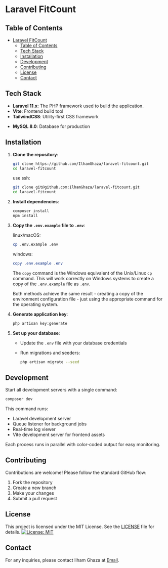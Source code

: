 # Laravel FitCount

<!-- laravel fitcount description (for example, a BMI check) -->
<!-- Laravel FitCount is a modern web application designed to help users track and manage their fitness metrics. The application provides tools for calculating and monitoring Body Mass Index (BMI), allowing users to set fitness goals and track their progress over time. Built with Laravel 11, it offers a robust and secure platform for health-conscious individuals to maintain their wellness journey. -->

## Table of Contents

- [Laravel FitCount](#laravel-fitcount)
  - [Table of Contents](#table-of-contents)
  - [Tech Stack](#tech-stack)
  - [Installation](#installation)
  - [Development](#development)
  - [Contributing](#contributing)
  - [License](#license)
  - [Contact](#contact)

## Tech Stack

- **Laravel 11.x**: The PHP framework used to build the application.
- **Vite**: Frontend build tool
- **TailwindCSS**: Utility-first CSS framework
<!-- - **SQLite**: Default database for quick setup -->
- **MySQL 8.0**: Database for production

## Installation

1. **Clone the repository**:

   ```bash
   git clone https://github.com/IlhamGhaza/laravel-fitcount.git
   cd laravel-fitcount
   ```

   use ssh:

   ```bash
   git clone git@github.com:IlhamGhaza/laravel-fitcount.git
   cd laravel-fitcount
   ```

2. **Install dependencies**:

   ```bash
   composer install
   npm install
   ```

3. **Copy the `.env.example` file to `.env`**:

    linux/macOS:

    ```bash
    cp .env.example .env
    ```

    windows:

    ```powershell
    copy .env.example .env
    ```

    The `copy` command is the Windows equivalent of the Unix/Linux `cp` command. This will work correctly on Windows systems to create a copy of the `.env.example` file as `.env`.

    Both methods achieve the same result - creating a copy of the environment configuration file - just using the appropriate command for the operating system.

4. **Generate application key**:

   ```bash
   php artisan key:generate
   ```

5. **Set up your database**:
   - Update the `.env` file with your database credentials
   - Run migrations and seeders:
  
     ```bash
     php artisan migrate --seed
     ```

## Development

Start all development servers with a single command:

```bash
composer dev
```

This command runs:
- Laravel development server
- Queue listener for background jobs
- Real-time log viewer
- Vite development server for frontend assets

Each process runs in parallel with color-coded output for easy monitoring.

## Contributing

Contributions are welcome! Please follow the standard GitHub flow:

1. Fork the repository
2. Create a new branch
3. Make your changes
4. Submit a pull request

## License

This project is licensed under the MIT License. See the [LICENSE](LICENSE) file for details.
[![License: MIT](https://img.shields.io/badge/License-MIT-yellow.svg)](https://opensource.org/licenses/MIT)

## Contact

For any inquiries, please contact Ilham Ghaza at [Email](cb7ezeur@selenakuyang.anonaddy.com).
